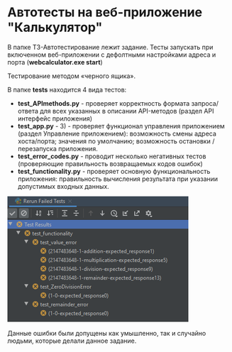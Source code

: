 # Автотесты на веб-приложение "Калькулятор"
В папке TЗ-Автотестирование лежит задание. Тесты запускать при включенном веб-приложении с дефолтными настройками адреса и порта (**webcalculator.exe start**)

Тестирование методом «черного ящика».

В папке **tests** находится 4 вида тестов:
* **test_APImethods.py** - проверяет корректность формата запроса/ответа для всех указанных в описании API-методов (раздел API интерфейс приложения)
* **test_app.py** - 3) - проверяет функционал управления приложением (раздел Управление приложением): возможность смены адреса хоста/порта; значения по умолчанию; возможность остановки / перезапуска приложения.
* **test_error_codes.py** - проводит несколько негативных тестов (проверяющие правильность возвращаемых кодов ошибок)
* **test_functionality.py** - проверяет основную функциональность приложения: правильность вычисления результата при указании допустимых входных данных.

![link](errors.png)

Данные ошибки были допущены как умышленно, так и случайно людьми, которые делали данное задание.
